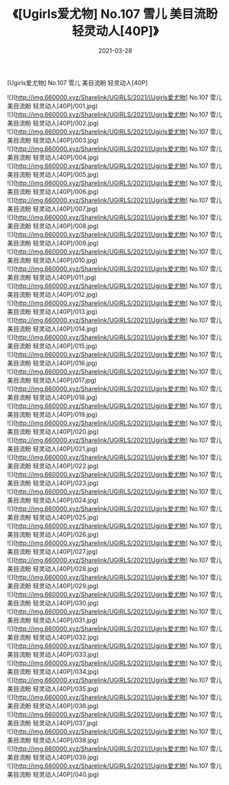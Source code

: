 ﻿---
layout: post
title:  《[Ugirls爱尤物] No.107 雪儿 美目流盼 轻灵动人[40P]》
date:   2021-03-28
img: http://img.660000.xyz/Sharelink/UGIRLS/2021/[Ugirls爱尤物] No.107 雪儿 美目流盼 轻灵动人[40P]/000.jpg
categories: [美女, 清纯, 唯美]
---

[Ugirls爱尤物] No.107 雪儿 美目流盼 轻灵动人[40P]

  ![](http://img.660000.xyz/Sharelink/UGIRLS/2021/[Ugirls爱尤物] No.107 雪儿 美目流盼 轻灵动人[40P]/001.jpg) <br> ![](http://img.660000.xyz/Sharelink/UGIRLS/2021/[Ugirls爱尤物] No.107 雪儿 美目流盼 轻灵动人[40P]/002.jpg) <br> ![](http://img.660000.xyz/Sharelink/UGIRLS/2021/[Ugirls爱尤物] No.107 雪儿 美目流盼 轻灵动人[40P]/003.jpg) <br> ![](http://img.660000.xyz/Sharelink/UGIRLS/2021/[Ugirls爱尤物] No.107 雪儿 美目流盼 轻灵动人[40P]/004.jpg) <br> ![](http://img.660000.xyz/Sharelink/UGIRLS/2021/[Ugirls爱尤物] No.107 雪儿 美目流盼 轻灵动人[40P]/005.jpg) <br> ![](http://img.660000.xyz/Sharelink/UGIRLS/2021/[Ugirls爱尤物] No.107 雪儿 美目流盼 轻灵动人[40P]/006.jpg) <br> ![](http://img.660000.xyz/Sharelink/UGIRLS/2021/[Ugirls爱尤物] No.107 雪儿 美目流盼 轻灵动人[40P]/007.jpg) <br> ![](http://img.660000.xyz/Sharelink/UGIRLS/2021/[Ugirls爱尤物] No.107 雪儿 美目流盼 轻灵动人[40P]/008.jpg) <br> ![](http://img.660000.xyz/Sharelink/UGIRLS/2021/[Ugirls爱尤物] No.107 雪儿 美目流盼 轻灵动人[40P]/009.jpg) <br> ![](http://img.660000.xyz/Sharelink/UGIRLS/2021/[Ugirls爱尤物] No.107 雪儿 美目流盼 轻灵动人[40P]/010.jpg) <br> ![](http://img.660000.xyz/Sharelink/UGIRLS/2021/[Ugirls爱尤物] No.107 雪儿 美目流盼 轻灵动人[40P]/011.jpg) <br> ![](http://img.660000.xyz/Sharelink/UGIRLS/2021/[Ugirls爱尤物] No.107 雪儿 美目流盼 轻灵动人[40P]/012.jpg) <br> ![](http://img.660000.xyz/Sharelink/UGIRLS/2021/[Ugirls爱尤物] No.107 雪儿 美目流盼 轻灵动人[40P]/013.jpg) <br> ![](http://img.660000.xyz/Sharelink/UGIRLS/2021/[Ugirls爱尤物] No.107 雪儿 美目流盼 轻灵动人[40P]/014.jpg) <br> ![](http://img.660000.xyz/Sharelink/UGIRLS/2021/[Ugirls爱尤物] No.107 雪儿 美目流盼 轻灵动人[40P]/015.jpg) <br> ![](http://img.660000.xyz/Sharelink/UGIRLS/2021/[Ugirls爱尤物] No.107 雪儿 美目流盼 轻灵动人[40P]/016.jpg) <br> ![](http://img.660000.xyz/Sharelink/UGIRLS/2021/[Ugirls爱尤物] No.107 雪儿 美目流盼 轻灵动人[40P]/017.jpg) <br> ![](http://img.660000.xyz/Sharelink/UGIRLS/2021/[Ugirls爱尤物] No.107 雪儿 美目流盼 轻灵动人[40P]/018.jpg) <br> ![](http://img.660000.xyz/Sharelink/UGIRLS/2021/[Ugirls爱尤物] No.107 雪儿 美目流盼 轻灵动人[40P]/019.jpg) <br> ![](http://img.660000.xyz/Sharelink/UGIRLS/2021/[Ugirls爱尤物] No.107 雪儿 美目流盼 轻灵动人[40P]/020.jpg) <br> ![](http://img.660000.xyz/Sharelink/UGIRLS/2021/[Ugirls爱尤物] No.107 雪儿 美目流盼 轻灵动人[40P]/021.jpg) <br> ![](http://img.660000.xyz/Sharelink/UGIRLS/2021/[Ugirls爱尤物] No.107 雪儿 美目流盼 轻灵动人[40P]/022.jpg) <br> ![](http://img.660000.xyz/Sharelink/UGIRLS/2021/[Ugirls爱尤物] No.107 雪儿 美目流盼 轻灵动人[40P]/023.jpg) <br> ![](http://img.660000.xyz/Sharelink/UGIRLS/2021/[Ugirls爱尤物] No.107 雪儿 美目流盼 轻灵动人[40P]/024.jpg) <br> ![](http://img.660000.xyz/Sharelink/UGIRLS/2021/[Ugirls爱尤物] No.107 雪儿 美目流盼 轻灵动人[40P]/025.jpg) <br> ![](http://img.660000.xyz/Sharelink/UGIRLS/2021/[Ugirls爱尤物] No.107 雪儿 美目流盼 轻灵动人[40P]/026.jpg) <br> ![](http://img.660000.xyz/Sharelink/UGIRLS/2021/[Ugirls爱尤物] No.107 雪儿 美目流盼 轻灵动人[40P]/027.jpg) <br> ![](http://img.660000.xyz/Sharelink/UGIRLS/2021/[Ugirls爱尤物] No.107 雪儿 美目流盼 轻灵动人[40P]/028.jpg) <br> ![](http://img.660000.xyz/Sharelink/UGIRLS/2021/[Ugirls爱尤物] No.107 雪儿 美目流盼 轻灵动人[40P]/029.jpg) <br> ![](http://img.660000.xyz/Sharelink/UGIRLS/2021/[Ugirls爱尤物] No.107 雪儿 美目流盼 轻灵动人[40P]/030.jpg) <br> ![](http://img.660000.xyz/Sharelink/UGIRLS/2021/[Ugirls爱尤物] No.107 雪儿 美目流盼 轻灵动人[40P]/031.jpg) <br> ![](http://img.660000.xyz/Sharelink/UGIRLS/2021/[Ugirls爱尤物] No.107 雪儿 美目流盼 轻灵动人[40P]/032.jpg) <br> ![](http://img.660000.xyz/Sharelink/UGIRLS/2021/[Ugirls爱尤物] No.107 雪儿 美目流盼 轻灵动人[40P]/033.jpg) <br> ![](http://img.660000.xyz/Sharelink/UGIRLS/2021/[Ugirls爱尤物] No.107 雪儿 美目流盼 轻灵动人[40P]/034.jpg) <br> ![](http://img.660000.xyz/Sharelink/UGIRLS/2021/[Ugirls爱尤物] No.107 雪儿 美目流盼 轻灵动人[40P]/035.jpg) <br> ![](http://img.660000.xyz/Sharelink/UGIRLS/2021/[Ugirls爱尤物] No.107 雪儿 美目流盼 轻灵动人[40P]/036.jpg) <br> ![](http://img.660000.xyz/Sharelink/UGIRLS/2021/[Ugirls爱尤物] No.107 雪儿 美目流盼 轻灵动人[40P]/037.jpg) <br> ![](http://img.660000.xyz/Sharelink/UGIRLS/2021/[Ugirls爱尤物] No.107 雪儿 美目流盼 轻灵动人[40P]/038.jpg) <br> ![](http://img.660000.xyz/Sharelink/UGIRLS/2021/[Ugirls爱尤物] No.107 雪儿 美目流盼 轻灵动人[40P]/039.jpg) <br> ![](http://img.660000.xyz/Sharelink/UGIRLS/2021/[Ugirls爱尤物] No.107 雪儿 美目流盼 轻灵动人[40P]/040.jpg) <br>